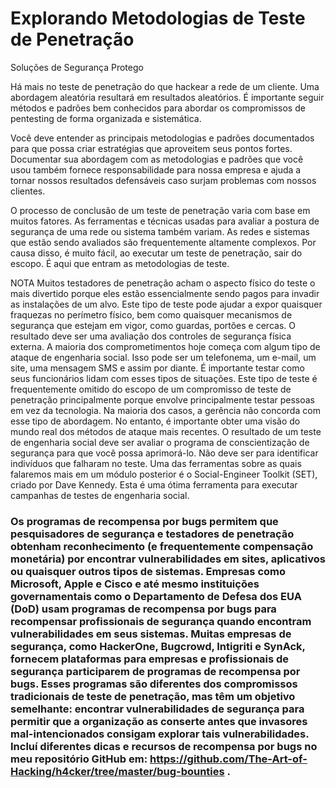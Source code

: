 #  Explorando Metodologias de Teste de Penetração

Soluções de Segurança Protego

Há mais no teste de penetração do que hackear a rede de um cliente. Uma abordagem aleatória resultará em resultados aleatórios. É importante seguir métodos e padrões bem conhecidos para abordar os compromissos de pentesting de forma organizada e sistemática. 

Você deve entender as principais metodologias e padrões documentados para que possa criar estratégias que aproveitem seus pontos fortes. Documentar sua abordagem com as metodologias e padrões que você usou também fornece responsabilidade para nossa empresa e ajuda a tornar nossos resultados defensáveis ​​caso surjam problemas com nossos clientes.

O processo de conclusão de um teste de penetração varia com base em muitos fatores. As ferramentas e técnicas usadas para avaliar a postura de segurança de uma rede ou sistema também variam. As redes e sistemas que estão sendo avaliados são frequentemente altamente complexos. Por causa disso, é muito fácil, ao executar um teste de penetração, sair do escopo. É aqui que entram as metodologias de teste.

NOTA Muitos testadores de penetração acham o aspecto físico do teste o mais divertido porque eles estão essencialmente sendo pagos para invadir as instalações de um alvo. Este tipo de teste pode ajudar a expor quaisquer fraquezas no perímetro físico, bem como quaisquer mecanismos de segurança que estejam em vigor, como guardas, portões e cercas. O resultado deve ser uma avaliação dos controles de segurança física externa. A maioria dos comprometimentos hoje começa com algum tipo de ataque de engenharia social. Isso pode ser um telefonema, um e-mail, um site, uma mensagem SMS e assim por diante. É importante testar como seus funcionários lidam com esses tipos de situações. Este tipo de teste é frequentemente omitido do escopo de um compromisso de teste de penetração principalmente porque envolve principalmente testar pessoas em vez da tecnologia. Na maioria dos casos, a gerência não concorda com esse tipo de abordagem. No entanto, é importante obter uma visão do mundo real dos métodos de ataque mais recentes. O resultado de um teste de engenharia social deve ser avaliar o programa de conscientização de segurança para que você possa aprimorá-lo. Não deve ser para identificar indivíduos que falharam no teste. Uma das ferramentas sobre as quais falaremos mais em um módulo posterior é o Social-Engineer Toolkit (SET), criado por Dave Kennedy. Esta é uma ótima ferramenta para executar campanhas de testes de engenharia social.

### Os programas de recompensa por bugs permitem que pesquisadores de segurança e testadores de penetração obtenham reconhecimento (e frequentemente compensação monetária) por encontrar vulnerabilidades em sites, aplicativos ou quaisquer outros tipos de sistemas. Empresas como Microsoft, Apple e Cisco e até mesmo instituições governamentais como o Departamento de Defesa dos EUA (DoD) usam programas de recompensa por bugs para recompensar profissionais de segurança quando encontram vulnerabilidades em seus sistemas. Muitas empresas de segurança, como HackerOne, Bugcrowd, Intigriti e SynAck, fornecem plataformas para empresas e profissionais de segurança participarem de programas de recompensa por bugs. Esses programas são diferentes dos compromissos tradicionais de teste de penetração, mas têm um objetivo semelhante: encontrar vulnerabilidades de segurança para permitir que a organização as conserte antes que invasores mal-intencionados consigam explorar tais vulnerabilidades. Incluí diferentes dicas e recursos de recompensa por bugs no meu repositório GitHub em: https://github.com/The-Art-of-Hacking/h4cker/tree/master/bug-bounties .


